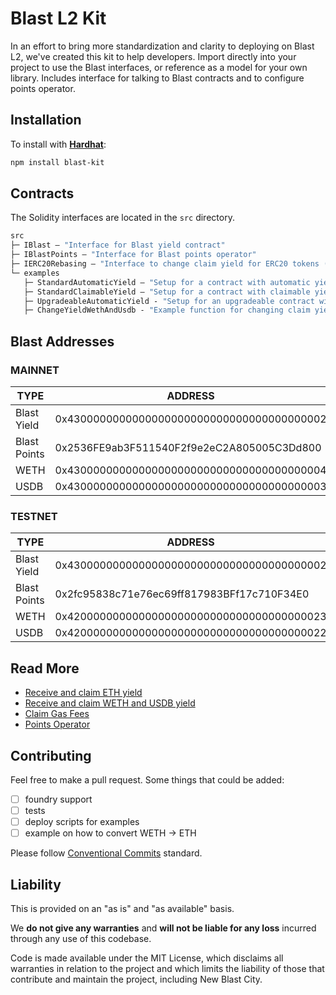 # Blast L2 Kit 

In an effort to bring more standardization and clarity to deploying on Blast L2, we've created this kit to help developers. Import directly into your project to use the Blast interfaces, or reference as a model for your own library. Includes interface for talking to Blast contracts and to configure points operator.

## Installation

To install with [**Hardhat**](https://github.com/nomiclabs/hardhat):

```sh
npm install blast-kit
```

## Contracts

The Solidity interfaces are located in the `src` directory.

```ml
src
├─ IBlast — "Interface for Blast yield contract"
├─ IBlastPoints — "Interface for Blast points operator"
├─ IERC20Rebasing — "Interface to change claim yield for ERC20 tokens (WETH & USDB)"
└─ examples
   ├─ StandardAutomaticYield — "Setup for a contract with automatic yield"
   ├─ StandardClaimableYield — "Setup for a contract with claimable yield"
   ├─ UpgradeableAutomaticYield - "Setup for an upgradeable contract with automatic yield"
   ├─ ChangeYieldWethAndUsdb - "Example function for changing claim yield on WETH and USDB"
```

## Blast Addresses

### MAINNET
| TYPE | ADDRESS |
| -------- | -------- |
| Blast Yield | 0x4300000000000000000000000000000000000002 |
| Blast Points | 0x2536FE9ab3F511540F2f9e2eC2A805005C3Dd800 |
| WETH | 0x4300000000000000000000000000000000000004 | 
| USDB | 	0x4300000000000000000000000000000000000003 | 

### TESTNET
| TYPE | ADDRESS |
| -------- | -------- |
| Blast Yield | 0x4300000000000000000000000000000000000002 |
| Blast Points | 0x2fc95838c71e76ec69ff817983BFf17c710F34E0 |
| WETH | 0x4200000000000000000000000000000000000023 |
| USDB | 0x4200000000000000000000000000000000000022 |

## Read More
- [Receive and claim ETH yield](https://docs.blast.io/building/guides/eth-yield)
- [Receive and claim WETH and USDB yield](https://docs.blast.io/building/guides/weth-yield)
- [Claim Gas Fees](https://docs.blast.io/building/guides/gas-fees)
- [Points Operator](https://docs.blast.io/airdrop/mainnet-points-api/overview)

## Contributing

Feel free to make a pull request. Some things that could be added:
- [ ] foundry support
- [ ] tests
- [ ] deploy scripts for examples
- [ ] example on how to convert WETH -> ETH

Please follow [Conventional Commits](https://www.conventionalcommits.org/en/v1.0.0/) standard.

## Liability

This is provided on an "as is" and "as available" basis.

We **do not give any warranties** and **will not be liable for any loss** incurred through any use of this codebase.

Code is made available under the MIT License, which disclaims all warranties in relation to the project and which limits the liability of those that contribute and maintain the project, including New Blast City. 
